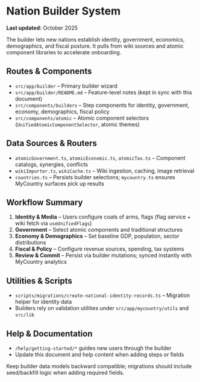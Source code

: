 # Nation Builder System

**Last updated:** October 2025

The builder lets new nations establish identity, government, economics, demographics, and fiscal posture. It pulls from wiki sources and atomic component libraries to accelerate onboarding.

## Routes & Components
- `src/app/builder` – Primary builder wizard
- `src/app/builder/README.md` – Feature-level notes (kept in sync with this document)
- `src/components/builders` – Step components for identity, government, economy, demographics, fiscal policy
- `src/components/atomic` – Atomic component selectors (`UnifiedAtomicComponentSelector`, atomic themes)

## Data Sources & Routers
- `atomicGovernment.ts`, `atomicEconomic.ts`, `atomicTax.ts` – Component catalogs, synergies, conflicts
- `wikiImporter.ts`, `wikiCache.ts` – Wiki ingestion, caching, image retrieval
- `countries.ts` – Persists builder selections; `mycountry.ts` ensures MyCountry surfaces pick up results

## Workflow Summary
1. **Identity & Media** – Users configure coats of arms, flags (flag service + wiki fetch via `useUnifiedFlags`)
2. **Government** – Select atomic components and traditional structures
3. **Economy & Demographics** – Set baseline GDP, population, sector distributions
4. **Fiscal & Policy** – Configure revenue sources, spending, tax systems
5. **Review & Commit** – Persist via builder mutations; synced instantly with MyCountry analytics

## Utilities & Scripts
- `scripts/migrations/create-national-identity-records.ts` – Migration helper for identity data
- Builders rely on validation utilities under `src/app/mycountry/utils` and `src/lib`

## Help & Documentation
- `/help/getting-started/*` guides new users through the builder
- Update this document and help content when adding steps or fields

Keep builder data models backward compatible; migrations should include seed/backfill logic when adding required fields.
